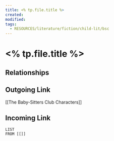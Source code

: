 ```yaml
---
title: <% tp.file.title %>
created: 
modified: 
tags:
  - RESOURCES/literature/fiction/child-lit/bsc
---
```

# <% tp.file.title %>
## Relationships

## Outgoing Link
[[The Baby-Sitters Club Characters]]
## Incoming Link
```dataview
LIST
FROM [[]]
```
